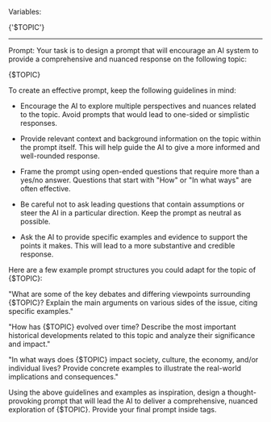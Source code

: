 Variables:

{'$TOPIC'}

---

Prompt:
Your task is to design a prompt that will encourage an AI system to provide a comprehensive and
nuanced response on the following topic:

<topic>{$TOPIC}</topic>

To create an effective prompt, keep the following guidelines in mind:

- Encourage the AI to explore multiple perspectives and nuances related to the topic. Avoid prompts
  that would lead to one-sided or simplistic responses.

- Provide relevant context and background information on the topic within the prompt itself. This
  will help guide the AI to give a more informed and well-rounded response.

- Frame the prompt using open-ended questions that require more than a yes/no answer. Questions that
  start with "How" or "In what ways" are often effective.

- Be careful not to ask leading questions that contain assumptions or steer the AI in a particular
  direction. Keep the prompt as neutral as possible.

- Ask the AI to provide specific examples and evidence to support the points it makes. This will
  lead to a more substantive and credible response.

Here are a few example prompt structures you could adapt for the topic of <topic>{$TOPIC}</topic>:

"What are some of the key debates and differing viewpoints surrounding {$TOPIC}? Explain the main
arguments on various sides of the issue, citing specific examples."

"How has {$TOPIC} evolved over time? Describe the most important historical developments related to
this topic and analyze their significance and impact."

"In what ways does {$TOPIC} impact society, culture, the economy, and/or individual lives? Provide
concrete examples to illustrate the real-world implications and consequences."

Using the above guidelines and examples as inspiration, design a thought-provoking prompt that will
lead the AI to deliver a comprehensive, nuanced exploration of <topic>{$TOPIC}</topic>. Provide your
final prompt inside <prompt> tags.
